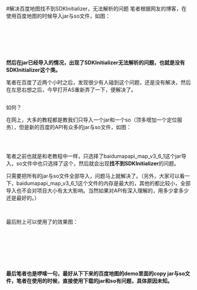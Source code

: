 #解决百度地图找不到SDKInitializer，无法解析的问题
笔者根据网友的博客，在使用百度地图的时候导入jar与so文件，如图：

 

 

 

**然后在jar已经导入的情况，出现了SDKInitializer无法解析的问题，也就是没有SDKInitializer这个类。**

笔者在百度了近两个小时之后，发现很少有人碰到这个问题，还是没有解决，然后在左思右想之后，今早打开AS重新弄了一下，便解决了。

<img alt="" class="has" src="https://img-blog.csdn.net/20151125171319586?watermark/2/text/aHR0cDovL2Jsb2cuY3Nkbi5uZXQv/font/5a6L5L2T/fontsize/400/fill/I0JBQkFCMA==/dissolve/70/gravity/Center">

如何？

在网上，大多的教程都是教我们只导入一个jar和一个so（顶多增加一个定位服务），但是新的百度的API有众多的jar与so文件，如图：

<img alt="" class="has" src="https://img-blog.csdn.net/20151117072534716?watermark/2/text/aHR0cDovL2Jsb2cuY3Nkbi5uZXQv/font/5a6L5L2T/fontsize/400/fill/I0JBQkFCMA==/dissolve/70/gravity/Center">

 

笔者之前也就是和老教程中一样，只选择了baidumapapi_map_v3_6_1这个jar导入，so文件中也只选择了这个，然后就会出现**找不到SDKInitializer**的问题。

只需要把所有的jar与so文件全部导入，问题马上就解决了。（另外，大家可以看一下，baidumapapi_map_v3_6_1这个文件的内存是最大的，其他的都比较小，全部导入也不会对项目大小有太大影响。当然如果对API有深入理解的，用多少拿多少还是最好的。）

 

最后附上可以使用了的效果图：

 

<img alt="" class="has" src="https://img-blog.csdn.net/20151117073108407?watermark/2/text/aHR0cDovL2Jsb2cuY3Nkbi5uZXQv/font/5a6L5L2T/fontsize/400/fill/I0JBQkFCMA==/dissolve/70/gravity/Center">

 

 

**最后笔者也是啰嗦一句，最好从下下来的百度地图的demo里面的copy jar与so文件，笔者在使用的时候，直接使用下载的jar和so有问题，具体原因未知。**
